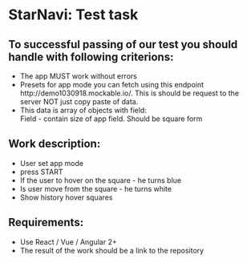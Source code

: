 # StarNavi: Test task

## To successful passing of our test you should handle with following criterions:
<ul>
  <li>
    The app MUST work without errors
  </li>
  <li>
    Presets for app mode you can fetch using this endpoint http://demo1030918.mockable.io/. This is should be request to the server NOT just copy paste of data.
  </li>
  <li>
    This data is array of objects with field:<br>
    Field - contain size of app field. Should be square form
  </li>
  </ul>

## Work description:

<ul>
  <li>
    User set app mode
  </li>
  <li>
    press START
  </li>
  <li>
    If the user to hover on the square - he turns blue
  </li>
  <li>
    Is user move from the square - he turns white
  </li>
  <li>   
Show history hover squares
  </li>
  </ul>

## Requirements:

<ul>
  <li>
    Use React / Vue / Angular 2+
  </li>
  <li>
    The result of the work should be a link to the repository
  </li>
  </ul>
